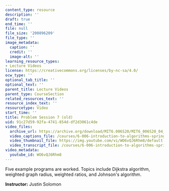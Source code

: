 ```yaml
---
content_type: resource
description: ''
draft: true
end_time: ''
file: null
file_size: '200896209'
file_type: ''
image_metadata:
  caption: ''
  credit: ''
  image-alt: ''
learning_resource_types:
- Lecture Videos
license: https://creativecommons.org/licenses/by-nc-sa/4.0/
ocw_type: ''
optional_tab_title: ''
optional_text: ''
parent_title: Lecture Videos
parent_type: CourseSection
related_resources_text: ''
resource_index_text: ''
resourcetype: Video
start_time: ''
title: Problem Session 7 (old)
uid: 91c27d59-92fa-4741-854d-df2d3061c4de
video_files:
  archive_url: https://archive.org/download/MIT6.006S20/MIT6_006S20_04_07_Problem_Session_7_300k.mp4
  video_captions_file: /courses/6-006-introduction-to-algorithms-spring-2020/cd0c961c044e58a290c3036498abe3f8_WO6vQJ6Rhm8.vtt
  video_thumbnail_file: https://img.youtube.com/vi/WO6vQJ6Rhm8/default.jpg
  video_transcript_file: /courses/6-006-introduction-to-algorithms-spring-2020/03d27c84ab77d0f998c23dcb2145fdd4_WO6vQJ6Rhm8.pdf
video_metadata:
  youtube_id: WO6vQJ6Rhm8
---
```

Five example programs are worked. Topics include Dijkstra algorithm, weighted graph radius, weighted ratios, and Johnson's algorithm.

**Instructor:** Justin Solomon